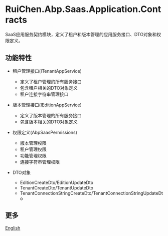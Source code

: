 # RuiChen.Abp.Saas.Application.Contracts

SaaS应用服务契约模块，定义了租户和版本管理的应用服务接口、DTO对象和权限定义。

## 功能特性

* 租户管理接口(ITenantAppService)
  * 定义了租户管理的所有服务接口
  * 包含租户相关的DTO对象定义
  * 租户连接字符串管理接口

* 版本管理接口(IEditionAppService)
  * 定义了版本管理的所有服务接口
  * 包含版本相关的DTO对象定义

* 权限定义(AbpSaasPermissions)
  * 版本管理权限
  * 租户管理权限
  * 功能管理权限
  * 连接字符串管理权限

* DTO对象
  * EditionCreateDto/EditionUpdateDto
  * TenantCreateDto/TenantUpdateDto
  * TenantConnectionStringCreateDto/TenantConnectionStringUpdateDto

## 更多

[English](README.EN.md)
